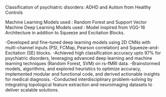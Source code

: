 Classification of psychiatric disorders: ADHD and Autism from Healthy Controls

Machine Learning Models used : Random Forest and Support Vector Machine
Deep Learning Models used : Model inspired from VGG-16 Architecture in addition to Squeeze and Excitation Blocks.

-Developed and fine-tuned deep learning models using 2D CNNs with multi-channel inputs (PSI, FCMap, Pearson correlation) and Squeeze-and-Excitation (SE) blocks.
-Achieved high classification accuracy upto 97% for psychiatric disorders, leveraging advanced deep learning and machine learning techniques (Random Forest, SVM) on rs-fMRI data.
-Brainstormed models, algorithms, and explored heuristics to optimize accuracy, implemented modular and functional code, and derived actionable insights for medical diagnosis.
-Conducted interdisciplinary problem-solving by integrating topological feature extraction and neuroimaging datasets to deliver scalable solutions.
